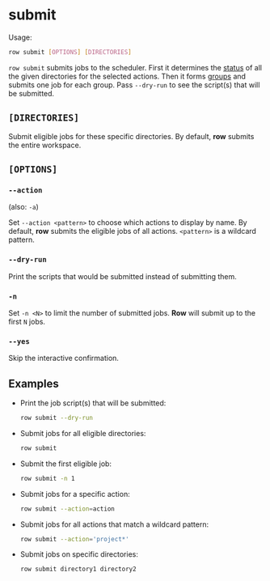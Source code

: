 # submit

Usage:
```bash
row submit [OPTIONS] [DIRECTORIES]
```

`row submit` submits jobs to the scheduler. First it determines the
[status](../guide/concepts/status.md) of all the given directories for the selected
actions. Then it forms [groups](../workflow/action/group.md) and submits one job for
each group. Pass `--dry-run` to see the script(s) that will be submitted.

## `[DIRECTORIES]`

Submit eligible jobs for these specific directories. By default, **row** submits
the entire workspace.
## `[OPTIONS]`

### `--action`

(also: `-a`)

Set `--action <pattern>` to choose which actions to display by name. By default, **row**
submits the eligible jobs of all actions. `<pattern>` is a wildcard pattern.

### `--dry-run`

Print the scripts that would be submitted instead of submitting them.

### `-n`

Set `-n <N>` to limit the number of submitted jobs. **Row** will submit up to the first
`N` jobs.

### `--yes`

Skip the interactive confirmation.

## Examples

* Print the job script(s) that will be submitted:
  ```bash
  row submit --dry-run
  ```
* Submit jobs for all eligible directories:
  ```bash
  row submit
  ```
* Submit the first eligible job:
  ```bash
  row submit -n 1
  ```
* Submit jobs for a specific action:
  ```bash
  row submit --action=action
  ```
* Submit jobs for all actions that match a wildcard pattern:
  ```bash
  row submit --action='project*'
  ```
* Submit jobs on specific directories:
  ```bash
  row submit directory1 directory2
  ```
